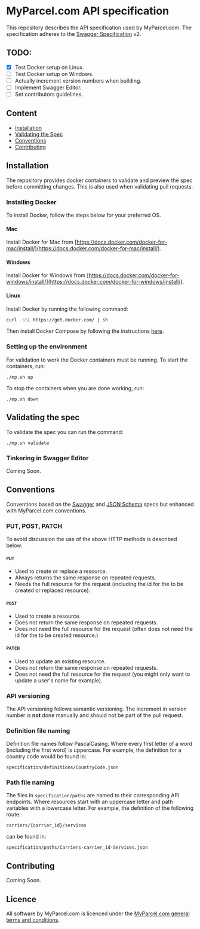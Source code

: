 # MyParcel.com API specification
This repository describes the API specification used by MyParcel.com. The specification adheres to the [Swagger Specification](https://swagger.io/specification/) v2.

## TODO:
- [x] Test Docker setup on Linux.
- [ ] Test Docker setup on Windows.
- [ ] Actually increment version numbers when building.
- [ ] Implement Swagger Editor.
- [ ] Set contributors guidelines.

## Content
- [Installation](#installation)
- [Validating the Spec](#validating-the-spec)
- [Conventions](#conventions)
- [Contributing](#contributing)

## Installation
The repository provides docker containers to validate and preview the spec before committing changes. This is also used when validating pull requests.

### Installing Docker
To install Docker, follow the steps below for your preferred OS.

#### Mac
Install Docker for Mac from [https://docs.docker.com/docker-for-mac/install/](https://docs.docker.com/docker-for-mac/install/).

#### Windows
Install Docker for Windows from [https://docs.docker.com/docker-for-windows/install/](https://docs.docker.com/docker-for-windows/install/).

#### Linux
Install Docker by running the following command:
```bash
curl -sSL https://get.docker.com/ | sh
```
Then install Docker Compose by following the instructions [here](https://github.com/docker/compose/releases).

### Setting up the environment
For validation to work the Docker containers must be running. To start the containers, run:
```
./mp.sh up
```
To stop the containers when you are done working, run:
```
./mp.sh down
```

## Validating the spec
To validate the spec you can run the command:
```
./mp.sh validate
```

### Tinkering in Swagger Editor
Coming Soon.

## Conventions
Conventions based on the [Swagger](https://swagger.io/specification/) and [JSON Schema](http://json-schema.org/) specs but enhanced with MyParcel.com conventions.

### PUT, POST, PATCH
To avoid discussion the use of the above HTTP methods is described below.

#### `PUT`
- Used to create or replace a resource.
- Always returns the same response on repeated requests.
- Needs the full resource for the request (including the id for the to be created or replaced resource).

#### `POST`
- Used to create a resource.
- Does not return the same response on repeated requests.
- Does not need the full resource for the request (often does not need the id for the to be created resource.)

#### `PATCH`
- Used to update an existing resource.
- Does not return the same response on repeated requests.
- Does not need the full resource for the request (you might only want to update a user's name for example).

### API versioning
The API versioning follows semantic versioning. The increment in version number is **not** done manually and should not be part of the pull request.

### Definition file naming
Definition file names follow PascalCasing. Where every first letter of a word (including the first word) is uppercase. For example, the definition for a country code would be found in:
```
specification/definitions/CountryCode.json
```

### Path file naming
The files in `specification/paths` are named to their corresponding API endpoints. Where resources start with an uppercase letter and path variables with a lowercase letter. For example, the definition of the following route: 
```
carriers/{carrier_id}/services
```
can be found in:
```
specification/paths/Carriers-carrier_id-Services.json
```

## Contributing
Coming Soon.

## Licence
All software by MyParcel.com is licenced under the [MyParcel.com general terms and conditions](https://www.myparcel.com/terms/). 